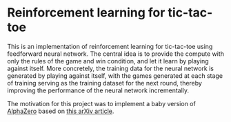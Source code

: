 # Reinforcement learning for tic-tac-toe

This is an implementation of reinforcement learning for tic-tac-toe using feedforward neural network. The central idea is to provide the compute with only the rules of the game and win condition, and let it learn by playing against itself. More concretely, the training data for the neural network is generated by playing against itself, with the games generated at each stage of training serving as the training dataset for the next round, thereby improving the performance of the neural network incrementally. 

The motivation for this project was to implement a baby version of [AlphaZero](https://en.wikipedia.org/wiki/AlphaZero) based on [this arXiv article](https://arxiv.org/abs/2111.09259). 
